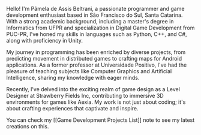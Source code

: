 Hello! I'm Pâmela de Assis Beltrani, a passionate programmer and game development enthusiast based in São Francisco do Sul, Santa Catarina. With a strong academic background, including a master's degree in Informatics from UFPR and specialization in Digital Game Development from PUC-PR, I've honed my skills in languages such as Python, C++, and C#, along with proficiency in Unity.

My journey in programming has been enriched by diverse projects, from predicting movement in distributed games to crafting maps for Android applications. As a former professor at Universidade Positivo, I've had the pleasure of teaching subjects like Computer Graphics and Artificial Intelligence, sharing my knowledge with eager minds.

Recently, I've delved into the exciting realm of game design as a Level Designer at Strawberry Fields Inc, contributing to immersive 3D environments for games like Aexia. My work is not just about coding; it's about crafting experiences that captivate and inspire.

You can check my [[Game Development Projects List]] note to see my latest creations on this.